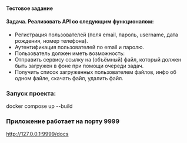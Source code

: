 #### Тестовое задание

#### Задача. Реализовать API со следующим функционалом:
- Регистрация пользователей (поля email, пароль, username, дата рождения, номер телефона).
- Аутентификация пользователей по email и паролю.
- Пользователь должен иметь возможность:
- Отправить сервису ссылку на (объёмный) файл, который должен быть загружен в фоне при помощи очереди задач.
- Получить список загруженных пользователем файлов, инфо об одном файле, скачать файл, удалить файл.

### Запуск проекта:
docker compose up --build  

### Приложение работает на порту 9999
http://127.0.0.1:9999/docs
